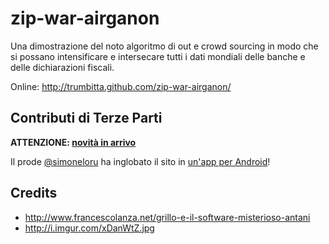 zip-war-airganon
================

Una dimostrazione del noto algoritmo di out e crowd sourcing in modo che si possano intensificare e intersecare tutti i dati mondiali delle banche e delle dichiarazioni fiscali.

Online: http://trumbitta.github.com/zip-war-airganon/

## Contributi di Terze Parti

**ATTENZIONE: [novità in arrivo](https://github.com/trumbitta/zip-war-airganon/issues/1)**

Il prode [@simoneloru](https://github.com/simoneloru) ha inglobato il sito in [un'app per Android](https://play.google.com/store/apps/details?id=com.simoneloru.zwa_zipwarairganon)!

## Credits ##

* http://www.francescolanza.net/grillo-e-il-software-misterioso-antani
* http://i.imgur.com/xDanWtZ.jpg

